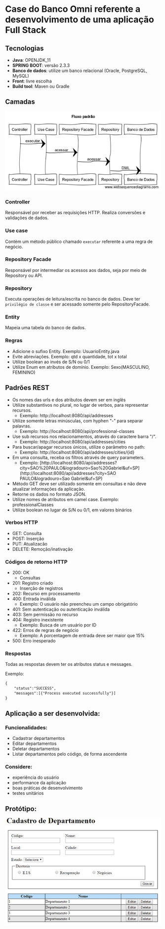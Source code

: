# Case do Banco Omni referente a desenvolvimento de uma aplicação Full Stack #

## Tecnologias ##

- **Java**: OPENJDK_11
- **SPRING BOOT**: versão 2.3.3
- **Banco de dados**: utilize um banco relacional (Oracle, PostgreSQL, MySQL)
- **Front**: livre escolha
- **Build tool**: Maven ou Gradle

## Camadas

![](./img/fluxo-camadas.png)

### Controller

Responsável por receber as requisições HTTP. Realiza conversões e validações de dados.

### Use case

Contém um método público chamado `executar` referente a uma regra de negócio. 

### Repository Facade

Responsável por intermediar os acessos aos dados, seja por meio de Repository ou API. 

### Repository

Executa operações de leitura/escrita no banco de dados. Deve ter `privilégio de classe` e ser acessado somente pelo RepositoryFacade.

### Entity

Mapeia uma tabela do banco de dados.

### Regras

- Adicione o sufixo Entity. Exemplo: UsuarioEntity.java
- Evite abreviações. Exemplo: qtd x quantidade, tot x total
- Utilize boolean ao invés de S/N ou 0/1
- Utilize Enum em atributos de domínio. Exemplo: Sexo(MASCULINO, FEMININO)


## Padrões REST


- Os nomes das urls e dos atributos devem ser em inglês
- Utilize substantivos no plural, no lugar de verbos, para representar recursos.
	- Exemplo: http://localhost:8080/api/addresses
- Utilize somente letras minúsculas, com hyphen "-" para separar palavras.
	- Exemplo: http://localhost:8080/api/professional-classes
- Use sub recursos nos relacionamentos, através do caractere barra "/".
	- Exemplo: http://localhost:8080/api/addresses/cities
- Para buscar/apagar recursos únicos, utilize o parâmetro no path:
    - Exemplo: 	http://localhost:8080/api/addresses/cities/{id}
- Em uma consulta, receba os filtros através de query parameters.
	- Exemplo: [http://localhost:8080/api/addresses?city=SAO%20PAULO&logradouro=Sao%20Gabriel&uf=SP](http://localhost:8080/api/addresses?city=SAO PAULO&logradouro=Sao Gabriel&uf=SP)
- Método GET deve ser utilizado somente em consultas e não deve atualizar informações da aplicação.
- Retorne os dados no formato JSON.
- Utilize nomes de atributos em camel case. Exemplo: professionalClasses
- Utilize boolean no lugar de S/N ou 0/1, em valores binários

### Verbos HTTP

- GET: Consulta
- POST: Inserção
- PUT: Atualizacão
- DELETE: Remoção/inativação

### Códigos de retorno HTTP

- 200: OK
	- Consultas
- 201: Registro criado
	- Inserção de registros
- 202: Recurso em processamento
- 400: Entrada inválida
	- Exemplo: O usuário não preencheu um campo obrigatório
- 401: Sem autenticação ou autenticação inválida
- 403: Sem permissão no recurso
- 404: Registro inexistente
	- Exemplo: Busca de um usuário por ID
- 422: Erros de regras de negócio
	- Exemplo: A porcentagem de entrada deve ser maior que 15%
- 500: Erro inesperado

### Respostas

Todas as respostas devem ter os atributos status e messages. 

Exemplo:

```
{
    "status":"SUCCESS",
    "messages":[{"Process executed successfully"}]
}
```


## Aplicação a ser desenvolvida:

### Funcionalidades:

- Cadastrar departamentos
- Editar departamentos
- Deletar departamentos
- Listar departamentos pelo código, de forma ascendente

### Considere:
- experiência do usuário
- performance da aplicação
- boas práticas de desenvolvimento
- testes unitários

## Protótipo:

![](./img/cadastro-depto.jpg)

